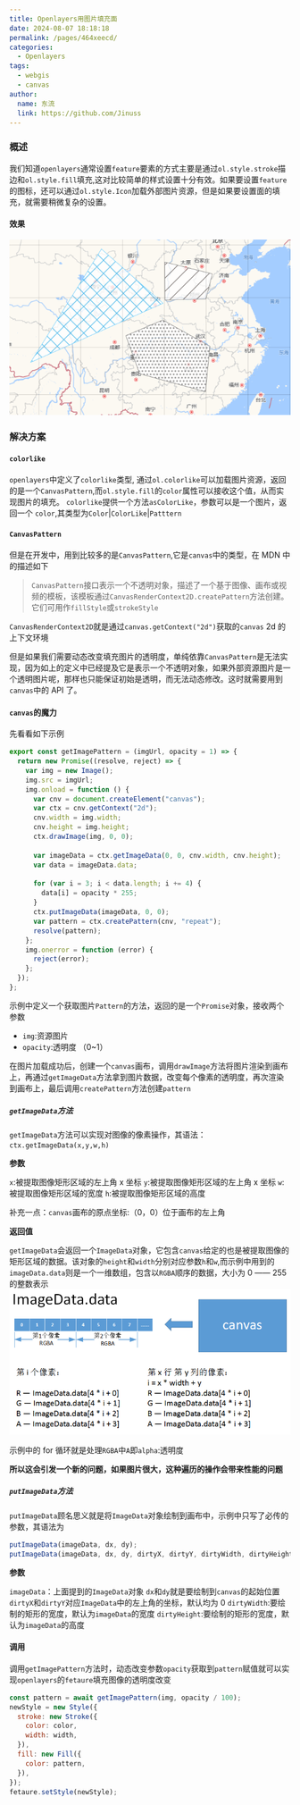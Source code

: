 ```yaml
---
title: Openlayers用图片填充面
date: 2024-08-07 18:18:18
permalink: /pages/464xeecd/
categories:
  - Openlayers
tags:
  - webgis
  - canvas
author:
  name: 东流
  link: https://github.com/Jinuss
---
```


### 概述

我们知道`openlayers`通常设置`feature`要素的方式主要是通过`ol.style.stroke`描边和`ol.style.fill`填充,这对比较简单的样式设置十分有效。如果要设置`feature`的图标，还可以通过`ol.style.Icon`加载外部图片资源，但是如果要设置面的填充，就需要稍微复杂的设置。

#### 效果

<img  src="../../Demo/image/oplayers面.png"/>

### 解决方案

#### `colorlike`

`openlayers`中定义了`colorlike`类型, 通过`ol.colorlike`可以加载图片资源，返回的是一个`CanvasPattern`,而`ol.style.fill`的`color`属性可以接收这个值，从而实现图片的填充。
`colorlike`提供一个方法`asColorLike`，参数可以是一个图片，返回一个 `color`,其类型为`Color`|`ColorLike`|`Patttern`

#### `CanvasPattern`

但是在开发中，用到比较多的是`CanvasPattern`,它是`canvas`中的类型，在 MDN 中的描述如下

> `CanvasPattern`接口表示一个不透明对象，描述了一个基于图像、画布或视频的模板，该模板通过`CanvasRenderContext2D.createPattern`方法创建。
> 它们可用作`fillStyle`或`strokeStyle`

`CanvasRenderContext2D`就是通过`canvas.getContext("2d")`获取的`canvas` 2d 的上下文环境

但是如果我们需要动态改变填充图片的透明度，单纯依靠`CanvasPattern`是无法实现，因为如上的定义中已经提及它是表示一个不透明对象，如果外部资源图片是一个透明图片呢，那样也只能保证初始是透明，而无法动态修改。这时就需要用到`canvas`中的 API 了。

#### `canvas`的魔力

先看看如下示例

```js
export const getImagePattern = (imgUrl, opacity = 1) => {
  return new Promise((resolve, reject) => {
    var img = new Image();
    img.src = imgUrl;
    img.onload = function () {
      var cnv = document.createElement("canvas");
      var ctx = cnv.getContext("2d");
      cnv.width = img.width;
      cnv.height = img.height;
      ctx.drawImage(img, 0, 0);

      var imageData = ctx.getImageData(0, 0, cnv.width, cnv.height);
      var data = imageData.data;

      for (var i = 3; i < data.length; i += 4) {
        data[i] = opacity * 255;
      }
      ctx.putImageData(imageData, 0, 0);
      var pattern = ctx.createPattern(cnv, "repeat");
      resolve(pattern);
    };
    img.onerror = function (error) {
      reject(error);
    };
  });
};
```

示例中定义一个获取图片`Pattern`的方法，返回的是一个`Promise`对象，接收两个参数

- `img`:资源图片
- `opacity`:透明度 （0~1）

在图片加载成功后，创建一个`canvas`画布，调用`drawImage`方法将图片渲染到画布上，再通过`getImageData`方法拿到图片数据，改变每个像素的透明度，再次渲染到画布上，最后调用`createPattern`方法创建`pattern`

##### `getImageData`方法

`getImageData`方法可以实现对图像的像素操作，其语法：`ctx.getImageData(x,y,w,h)`

**参数**

`x`:被提取图像矩形区域的左上角 x 坐标
`y`:被提取图像矩形区域的左上角 x 坐标
`w`:被提取图像矩形区域的宽度
`h`:被提取图像矩形区域的高度

补充一点：`canvas`画布的原点坐标:（0，0）位于画布的左上角

**返回值**

`getImageData`会返回一个`ImageData`对象，它包含`canvas`给定的也是被提取图像的矩形区域的数据。该对象的`height`和`width`分别对应参数`h`和`w`,而示例中用到的`imageData.data`则是一个一维数组，包含以`RGBA`顺序的数据，大小为 0 —— 255 的整数表示
<img src="../../Demo/image/imageData.jpeg"/>

示例中的 for 循环就是处理`RGBA`中`A`即`alpha`:透明度

**所以这会引发一个新的问题，如果图片很大，这种遍历的操作会带来性能的问题**

##### `putImageData`方法

`putImageData`顾名思义就是将`ImageData`对象绘制到画布中，示例中只写了必传的参数，其语法为

```js
putImageData(imageData, dx, dy);
putImageData(imageData, dx, dy, dirtyX, dirtyY, dirtyWidth, dirtyHeight);
```

**参数**

`imageData`：上面提到的`ImageData`对象
`dx`和`dy`就是要绘制到`canvas`的起始位置
`dirtyX`和`dirtyY`对应`ImageData`中的左上角的坐标，默认均为 0
`dirtyWidth`:要绘制的矩形的宽度，默认为`imageData`的宽度
`dirtyHeight`:要绘制的矩形的宽度，默认为`imageData`的高度

#### 调用

调用`getImagePattern`方法时，动态改变参数`opacity`获取到`pattern`赋值就可以实现`openlayers`的`fetaure`填充图像的透明度改变

```js
const pattern = await getImagePattern(img, opacity / 100);
newStyle = new Style({
  stroke: new Stroke({
    color: color,
    width: width,
  }),
  fill: new Fill({
    color: pattern,
  }),
});
fetaure.setStyle(newStyle);
```

